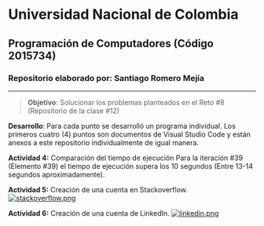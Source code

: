 # **Universidad Nacional de Colombia**
## **Programación de Computadores (Código 2015734)**
### **Repositorio elaborado por:** Santiago Romero Mejía
___

>**Objetivo**: Solucionar los problemas planteados en el Reto #8 (Repositorio de la clase #12)

**Desarrollo**: Para cada punto se desarrolló un programa individual. Los primeros cuatro (4) puntos son documentos de Visual Studio Code y están anexos a este repositorio individualmente de igual manera.

**Actividad 4:** Comparación del tiempo de ejecución
Para la iteración #39 (Elemento #39) el tiempo de ejecución supera los 10 segundos (Entre 13-14 segundos aproximadamente).

**Actividad 5:** Creación de una cuenta en Stackoverflow.
[![stackoverflow.png](https://i.postimg.cc/yx7FSHgD/stackoverflow.png)](https://postimg.cc/YGy4JTx7)

**Actividad 6:** Creación de una cuenta de LinkedIn.
[![linkedin.png](https://i.postimg.cc/cL5CRNjv/linkedin.png)](https://postimg.cc/PCYdH0dH)
